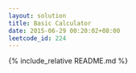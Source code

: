 ```yaml
---
layout: solution
title: Basic Calculator
date: 2015-06-29 00:20:02+08:00
leetcode_id: 224
---
```

{% include_relative README.md %}
